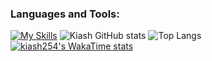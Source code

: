 ### **Languages and Tools:**  
[![My Skills](https://skills.thijs.gg/icons?i=html,css,tailwind,js,react,vite,ts,next,django,nodejs,mongodb,firebase,md,git,github,vscode,flask,pytorch,mysql,postman,stackoverflow&perline=13)](#)
![Kiash GitHub stats](https://github-readme-stats.vercel.app/api?username=kiash254&theme=dark&show_icons=true)
![Top Langs](https://github-readme-stats.vercel.app/api/top-langs/?username=kiash254&hide_progress=true)
[![kiash254's WakaTime stats](https://github-readme-stats.vercel.app/api/wakatime?kiash254=ffflabs)](https://github.com/kiash254/github-readme-stats)
